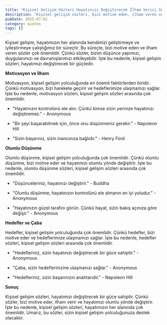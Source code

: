```yaml
---
title: "Kişisel Gelişim Sözleri Hayatınızı Değiştirecek İlham Verici Sözler"
description: "Kişisel gelişim sözleri, bizi motive eden, ilham veren ve hayatımızı değiştiren sözlerdir. İşte bu makalede, sizi kişisel gelişim yolculuğunda destekleyecek ..."
pubDate: 2025-07-02
category: quotes
tags: []
---
```


Kişisel gelişim, hayatımızın her alanında kendimizi geliştirmeye ve iyileştirmeye çalıştığımız bir süreçtir. Bu süreçte, bizi motive eden ve ilham veren sözler çok önemlidir. Çünkü sözler, bizim düşünce yapımızı, duygularımızı ve davranışlarımızı etkileyebilir. İşte bu nedenle, kişisel gelişim sözleri, hayatımızı değiştirecek bir güçtedir.

**Motivasyon ve İlham**

Motivasyon, kişisel gelişim yolculuğunda en önemli faktörlerden biridir. Çünkü motivasyon, bizi harekete geçirir ve hedeflerimize ulaşmamızı sağlar. İşte bu nedenle, motivasyon sözleri, kişisel gelişim sözleri arasında çok önemlidir.

* "Hayatınızın kontrolünü ele alın. Çünkü kimse sizin yerinize hayatınızı değiştiremez." - Anonymous

* "Bir şeyi başarabilmek için, önce onu düşünmeniz gerekir." - Napoleon Hill

* "Sizin başarınız, sizin inancınıza bağlıdır." - Henry Ford

**Olumlu Düşünme**

Olumlu düşünme, kişisel gelişim yolculuğunda çok önemlidir. Çünkü olumlu düşünme, bizi motive eder ve hayatımızı olumlu yönde değiştirir. İşte bu nedenle, olumlu düşünme sözleri, kişisel gelişim sözleri arasında çok önemlidir.

* "Düşünceleriniz, hayatınızı değiştirir." - Buddha

* "Olumlu düşünme, hayatınızın kontrolünü ele almanın en iyi yoludur." - Anonymous

* "Hayatınızın güzel tarafını görün. Çünkü hayat, sizin bakış açınıza göre değişir." - Anonymous

**Hedefler ve Çaba**

Hedefler, kişisel gelişim yolculuğunda çok önemlidir. Çünkü hedefler, bizi motive eder ve hedeflerimize ulaşmamızı sağlar. İşte bu nedenle, hedefler sözleri, kişisel gelişim sözleri arasında çok önemlidir.

* "Hedefleriniz, sizin hayatınızı değiştirecek bir güce sahiptir." - Anonymous

* "Çaba, sizin hedeflerinizine ulaşmanızı sağlar." - Anonymous

* "Hedefleriniz, sizin başarınızın anahtarıdır." - Napoleon Hill

**Sonuç**

Kişisel gelişim sözleri, hayatımızı değiştirecek bir güce sahiptir. Çünkü sözler, bizi motive eder, ilham verir ve hayatımızı olumlu yönde değiştirir. İşte bu nedenle, kişisel gelişim sözleri, hayatımızın her alanında çok önemlidir. Umarız, bu sözler, sizin kişisel gelişim yolculuğunuza destek olacaktır.